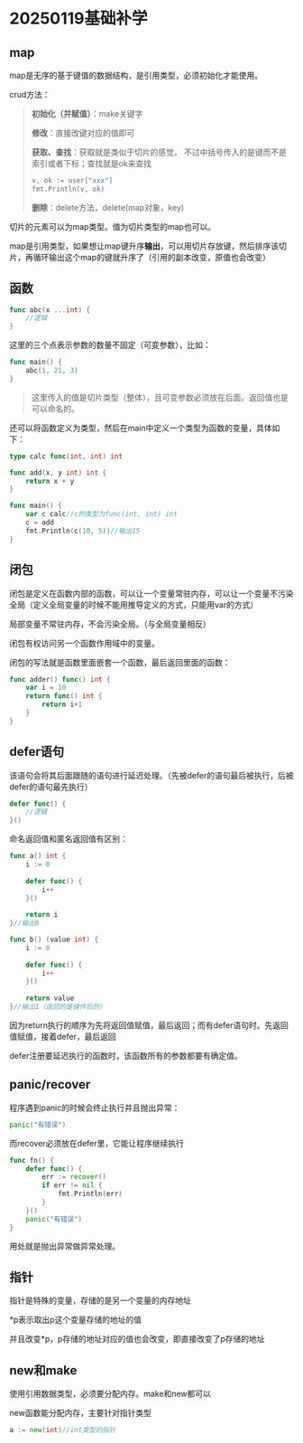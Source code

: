# 20250119基础补学

## map

map是无序的基于键值的数据结构，是引用类型，必须初始化才能使用。

crud方法：

> **初始化（并赋值）**：make关键字
>
> **修改**：直接改键对应的值即可
>
> **获取、查找**：获取就是类似于切片的感觉， 不过中括号传入的是键而不是索引或者下标；查找就是ok来查找
>
> ```go
> v, ok := user["xxx"]
> fmt.Println(v, ok)
> ```
>
> **删除**：delete方法，delete(map对象，key)

切片的元素可以为map类型。值为切片类型的map也可以。

map是引用类型，如果想让map键升序**输出**，可以用切片存放键，然后排序该切片，再循环输出这个map的键就升序了（引用的副本改变，原值也会改变）

## 函数

```go 
func abc(x ...int) {
    //逻辑
}
```

这里的三个点表示参数的数量不固定（可变参数），比如：

```go
func main() {
    abc(1, 21, 3)
}
```

> 这里传入的值是切片类型（整体），且可变参数必须放在后面。返回值也是可以命名的。

还可以将函数定义为类型，然后在main中定义一个类型为函数的变量，具体如下：

```go
type calc func(int, int) int 

func add(x, y int) int {
    return x + y
}

func main() {
    var c calc//c的类型为func(int, int) int
    c = add
    fmt.Println(c(10, 5))//输出15
}
```

## 闭包

闭包是定义在函数内部的函数，可以让一个变量常驻内存，可以让一个变量不污染全局（定义全局变量的时候不能用推导定义的方式，只能用var的方式）

局部变量不常驻内存，不会污染全局。（与全局变量相反）

闭包有权访问另一个函数作用域中的变量。

闭包的写法就是函数里面嵌套一个函数，最后返回里面的函数：

```go
func adder() func() int {
    var i = 10
    return func() int {
        return i+1
    }
}
```

## defer语句

该语句会将其后面跟随的语句进行延迟处理。（先被defer的语句最后被执行，后被defer的语句最先执行）

```go
defer func() {
    //逻辑
}()
```

命名返回值和匿名返回值有区别：

```go
func a() int {
    i := 0
    
    defer func() {
    	i++
	}()
    
    return i
}//输出0

func b() (value int) {
    i := 0
    
    defer func() {
    	i++
	}()
    
    return value
}//输出1（返回的是操作后的）


```

因为return执行的顺序为先将返回值赋值，最后返回；而有defer语句时。先返回值赋值，接着defer，最后返回

defer注册要延迟执行的函数时，该函数所有的参数都要有确定值。

## panic/recover

程序遇到panic的时候会终止执行并且抛出异常：

```go
panic("有错误")
```

而recover必须放在defer里，它能让程序继续执行

```go
func fn() {
    defer func() {
        err := recover()
        if err != nil {
            fmt.Println(err)
        }
    }()
    panic("有错误")
}
```

用处就是抛出异常做异常处理。

## 指针

指针是特殊的变量，存储的是另一个变量的内存地址

*p表示取出p这个变量存储的地址的值

并且改变*p，p存储的地址对应的值也会改变，即直接改变了p存储的地址

## new和make

使用引用数据类型，必须要分配内存。make和new都可以

new函数能分配内存，主要针对指针类型

```go
a := new(int)//int类型的指针
```



